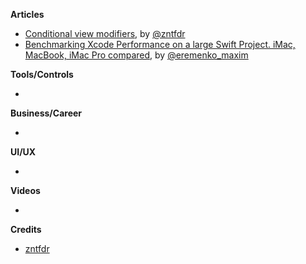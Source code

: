
**Articles**

* [Conditional view modifiers](https://fivestars.blog/swiftui/conditional-modifiers.html), by [@zntfdr](https://twitter.com/zntfdr)
* [Benchmarking Xcode Performance on a large Swift Project. iMac, MacBook, iMac Pro compared](https://maximeremenko.com/benchmarking-xcode-performance-using-swift-imac-macbook-comparison), by [@eremenko_maxim](https://twitter.com/eremenko_maxim)

**Tools/Controls**

* 

**Business/Career**

* 

**UI/UX**

* 

**Videos**

* 

**Credits**

* [zntfdr](https://github.com/zntfdr)
